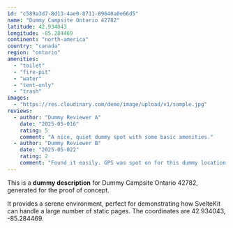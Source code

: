 ```yaml
---
id: "c589a3d7-8d13-4ae0-8711-89640a0e66d5"
name: "Dummy Campsite Ontario 42782"
latitude: 42.934043
longitude: -85.284469
continent: "north-america"
country: "canada"
region: "ontario"
amenities:
  - "toilet"
  - "fire-pit"
  - "water"
  - "tent-only"
  - "trash"
images:
  - "https://res.cloudinary.com/demo/image/upload/v1/sample.jpg"
reviews:
  - author: "Dummy Reviewer A"
    date: "2025-05-016"
    rating: 5
    comment: "A nice, quiet dummy spot with some basic amenities."
  - author: "Dummy Reviewer B"
    date: "2025-05-022"
    rating: 2
    comment: "Found it easily. GPS was spot on for this dummy location."
---
```


This is a **dummy description** for Dummy Campsite Ontario 42782, generated for the proof of concept.

It provides a serene environment, perfect for demonstrating how SvelteKit can handle a large number of static pages. The coordinates are 42.934043, -85.284469.

